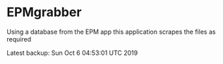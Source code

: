 # EPMgrabber
Using a database from the EPM app this application scrapes the files as required


Latest backup: Sun Oct 6 04:53:01 UTC 2019
